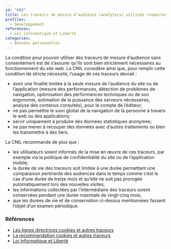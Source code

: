 ```yaml
---
id: "602"
title: Les traceurs de mesure d’audience (analytics) utilisés respectent les recommendations de la CNIL (Commission nationale de l’informatique et des libertés)
profiles:
  - Développement
references:
  - Loi informatique et Liberté
categories:
  - Données personnelles
---
```


La condition pour pouvoir utiliser des traceurs de mesure d’audience sans consentement est de s’assurer qu’ils sont bien strictement nécessaires au fonctionnement du site web. La CNIL considère ainsi que, pour remplir cette condition de stricte nécessité, l’usage de ces traceurs devrait :
* avoir une finalité limitée à la seule mesure de l’audience du site ou de l’application (mesure des performances, détection de problèmes de navigation, optimisation des performances techniques ou de son ergonomie, estimation de la puissance des serveurs nécessaires, analyse des contenus consultés), pour le compte de l’éditeur;
* ne pas permettre le suivi global de la navigation de la personne à travers le web ou des applications;
* servir uniquement à produire des données statistiques anonymes;
* ne pas mener à recouper des données avec d’autres traitements ou bien les transmettre à des tiers.

La CNIL recommande de plus que :
* les utilisateurs soient informés de la mise en œuvre de ces traceurs, par exemple via la politique de confidentialité du site ou de l’application mobile;
* la durée de vie des traceurs soit limitée à une durée permettant une comparaison pertinente des audiences dans le temps comme c’est le cas d’une durée de treize mois et qu’elle ne soit pas prorogée automatiquement lors des nouvelles visites;
* les informations collectées par l‘intermédiaire des traceurs soient conservées pendant une durée maximale de vingt-cinq mois;
* que les durées de vie et de conservation ci-dessus mentionnées fassent l’objet d’un examen périodique.



### Références

*   [Les lignes directrices cookies et autres traceurs](https://circulaire.legifrance.gouv.fr/jorf/id/JORFTEXT000042388179)
*   [La recommandation cookies et autres traceurs](https://circulaire.legifrance.gouv.fr/jorf/id/JORFTEXT000042388197)
*   [Loi informatique et Liberté](https://www.legifrance.gouv.fr/loda/id/JORFTEXT000000886460)
